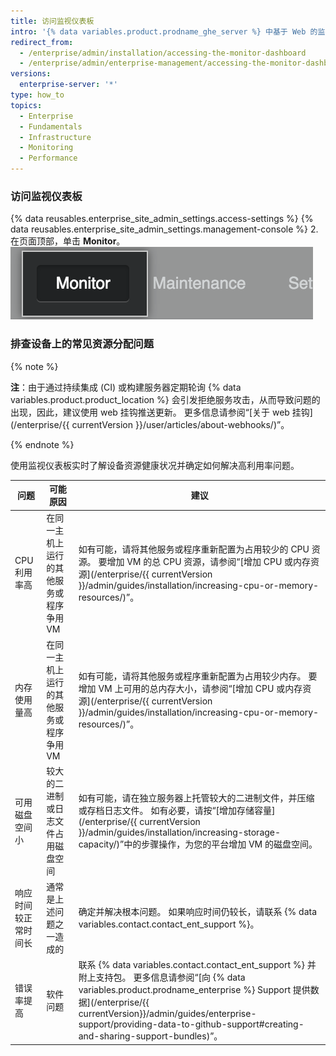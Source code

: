 ```yaml
---
title: 访问监视仪表板
intro: '{% data variables.product.prodname_ghe_server %} 中基于 Web 的监视仪表板可以显示关于 {% data variables.product.prodname_ghe_server %} 设备的历史数据，例如 CPU 和内存使用情况、应用程序和身份验证响应时间以及整体系统健康状况。'
redirect_from:
  - /enterprise/admin/installation/accessing-the-monitor-dashboard
  - /enterprise/admin/enterprise-management/accessing-the-monitor-dashboard
versions:
  enterprise-server: '*'
type: how_to
topics:
  - Enterprise
  - Fundamentals
  - Infrastructure
  - Monitoring
  - Performance
---
```


### 访问监视仪表板

{% data reusables.enterprise_site_admin_settings.access-settings %}
{% data reusables.enterprise_site_admin_settings.management-console %}
2. 在页面顶部，单击 **Monitor**。 ![监视仪表板链接](/assets/images/enterprise/management-console/monitor-dash-link.png)

### 排查设备上的常见资源分配问题

{% note %}

**注**：由于通过持续集成 (CI) 或构建服务器定期轮询 {% data variables.product.product_location %} 会引发拒绝服务攻击，从而导致问题的出现，因此，建议使用 web 挂钩推送更新。 更多信息请参阅“[关于 web 挂钩](/enterprise/{{ currentVersion }}/user/articles/about-webhooks/)”。

{% endnote %}

使用监视仪表板实时了解设备资源健康状况并确定如何解决高利用率问题。

| 问题         | 可能原因                  | 建议                                                                                                                                                                                                                                                                               |
| ---------- | --------------------- | -------------------------------------------------------------------------------------------------------------------------------------------------------------------------------------------------------------------------------------------------------------------------------- |
| CPU 利用率高   | 在同一主机上运行的其他服务或程序争用 VM | 如有可能，请将其他服务或程序重新配置为占用较少的 CPU 资源。 要增加 VM 的总 CPU 资源，请参阅“[增加 CPU 或内存资源](/enterprise/{{ currentVersion }}/admin/guides/installation/increasing-cpu-or-memory-resources/)”。                                                                                                           |
| 内存使用量高     | 在同一主机上运行的其他服务或程序争用 VM | 如有可能，请将其他服务或程序重新配置为占用较少内存。 要增加 VM 上可用的总内存大小，请参阅“[增加 CPU 或内存资源](/enterprise/{{ currentVersion }}/admin/guides/installation/increasing-cpu-or-memory-resources/)”。                                                                                                                 |
| 可用磁盘空间小    | 较大的二进制或日志文件占用磁盘空间     | 如有可能，请在独立服务器上托管较大的二进制文件，并压缩或存档日志文件。 如有必要，请按“[增加存储容量](/enterprise/{{ currentVersion }}/admin/guides/installation/increasing-storage-capacity/)”中的步骤操作，为您的平台增加 VM 的磁盘空间。                                                                                                           |
| 响应时间较正常时间长 | 通常是上述问题之一造成的          | 确定并解决根本问题。 如果响应时间仍较长，请联系 {% data variables.contact.contact_ent_support %}。                                                                                                                                                                                                     |
| 错误率提高      | 软件问题                  | 联系 {% data variables.contact.contact_ent_support %} 并附上支持包。 更多信息请参阅“[向 {% data variables.product.prodname_enterprise %} Support 提供数据](/enterprise/{{ currentVersion}}/admin/guides/enterprise-support/providing-data-to-github-support#creating-and-sharing-support-bundles)”。 |
